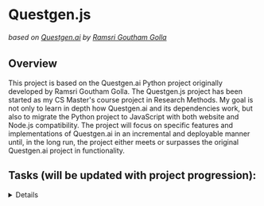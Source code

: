 # Questgen.js
###### based on [Questgen.ai](https://github.com/ramsrigouthamg/Questgen.ai) by [Ramsri Goutham Golla](https://github.com/ramsrigouthamg)

## Overview
This project is based on the Questgen.ai Python project originally developed by Ramsri Goutham Golla. The Questgen.js project has been started as my CS Master's course project in Research Methods. My goal is not only to learn in depth how Questgen.ai and its dependencies work, but also to migrate the Python project to JavaScript with both website and Node.js compatibility. The project will focus on specific features and implementations of Questgen.ai in an incremental and deployable manner until, in the long run, the project either meets or surpasses the original Questgen.ai project in functionality.

## Tasks (will be updated with project progression):
<details>
  <p>
    - [ ] Research JavaScript Dependency Equivalents
    - [ ] Create an Itemized List of JavaScript Dependency Equivalents
    - [ ] Study and Understand the Individual Features of Questgen.ai 
    - [ ] Create an Itemized List of Questgen.ai Features to be Implemented \(only a few of these will be used for my Research Methods course project)
  </p>
</details>
